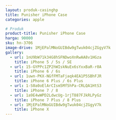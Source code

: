 ```yaml
---
layout: produk-casinghp
title: Punisher iPhone Case
categories: apple

# Produk
product-title: Punisher iPhone Case
harga: 90000
sku: hn-3706
image-drive: 1MjEPalMNoGUIBdw9gTwuk04cjZGgyV7k
gallery:
  - url: 1nU9bW71k34G8hSFNDwoXnRwAA8v1HGza
    title: iPhone 5 / 5s / SE
  - url: 15-GYPPc1ZP2hWIskNuEx6sYxxBaR-r0A
    title: iPhone 6 / 6s
  - url: 1uwn-PKX-NGfFMTaFjaqk4EA1P5SBhFJR
    title: iPhone 6 Plus / 6s Plus
  - url: 1-S0a0oElArCIsm5Mf5hPa-CRLQA1HtS3
    title: iPhone 7 / 8
  - url: 1a9E4wWPD2LdwcUg-1rjT887FJkRLPyGz
    title: iPhone 7 Plus / 8 Plus
  - url: 1MjEPalMNoGUIBdw9gTwuk04cjZGgyV7k
    title: iPhone X
---
```

